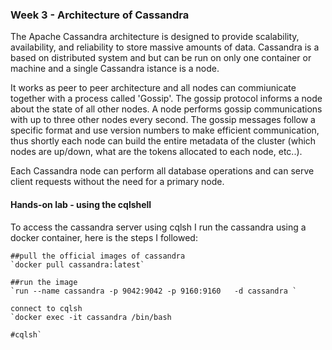 ### Week 3 - Architecture of Cassandra

The Apache Cassandra architecture is designed to provide scalability, availability, and reliability to store massive amounts of data. Cassandra is a based on distributed system and but can be run on only one container or machine and a single Cassandra istance is a node. 

It works as peer to peer architecture and all nodes can commiunicate together with a process called 'Gossip'. The gossip protocol informs a node about the state of all other nodes. A node performs gossip communications with up to three other nodes every second. The gossip messages follow a specific format and use version numbers to make efficient communication, thus shortly each node can build the entire metadata of the cluster (which nodes are up/down, what are the tokens allocated to each node, etc..). 

Each Cassandra node can perform all database operations and can serve client requests without the need for a primary node.  


#### Hands-on lab - using the cqlshell

To access the cassandra server using cqlsh I run the cassandra using a docker container, here is the steps I followed:

```
##pull the official images of cassandra 
`docker pull cassandra:latest`

##run the image 
`run --name cassandra -p 9042:9042 -p 9160:9160   -d cassandra `

connect to cqlsh
`docker exec -it cassandra /bin/bash

#cqlsh`
``` 

